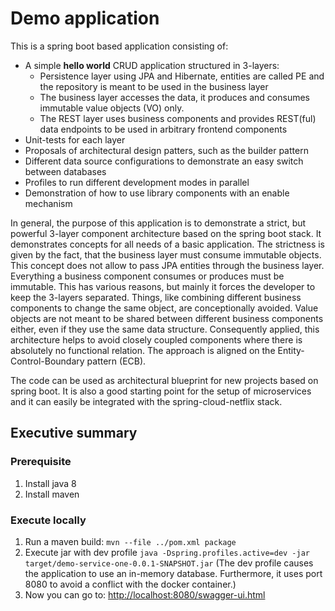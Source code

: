 # Demo application
This is a spring boot based application consisting of:

* A simple **hello world** CRUD application structured in 3-layers:
  * Persistence layer using JPA and Hibernate, entities are called <name>PE and the repository is meant to be used in the business layer
  * The business layer accesses the data, it produces and consumes immutable value objects (VO) only.
  * The REST layer uses business components and provides REST(ful) data endpoints to be used in arbitrary frontend components
* Unit-tests for each layer
* Proposals of architectural design patters, such as the builder pattern
* Different data source configurations to demonstrate an easy switch between databases
* Profiles to run different development modes in parallel
* Demonstration of how to use library components with an enable mechanism

In general, the purpose of this application is to demonstrate a strict, but powerful 3-layer component architecture based on the spring boot stack.
It demonstrates concepts for all needs of a basic application. The strictness is given by the fact, that the business layer must consume immutable objects. This concept does not allow to pass JPA entities through the business layer. Everything a business component consumes or produces must be immutable. This has various reasons, but mainly it forces the developer to keep the 3-layers separated. Things, like combining different business components to change the same object, are conceptionally avoided. Value objects are not meant to be shared between different business components either, even if they use the same data structure. Consequently applied, this architecture helps to avoid closely coupled components where there is absolutely no functional relation. 
The approach is aligned on the Entity-Control-Boundary pattern (ECB).

The code can be used as architectural blueprint for new projects based on spring boot. It is also a good starting point for the setup of microservices and it can easily be integrated with the spring-cloud-netflix stack.

## Executive summary

### Prerequisite
1. Install java 8
2. Install maven

### Execute locally

1. Run a maven build: `mvn --file ../pom.xml package`
2. Execute jar with dev profile `java -Dspring.profiles.active=dev -jar target/demo-service-one-0.0.1-SNAPSHOT.jar` (The dev profile causes the application to use an in-memory database. Furthermore, it uses port 8080 to avoid a conflict with the docker container.)
3. Now you can go to: [http://localhost:8080/swagger-ui.html](http://localhost:8080/swagger-ui.html)

